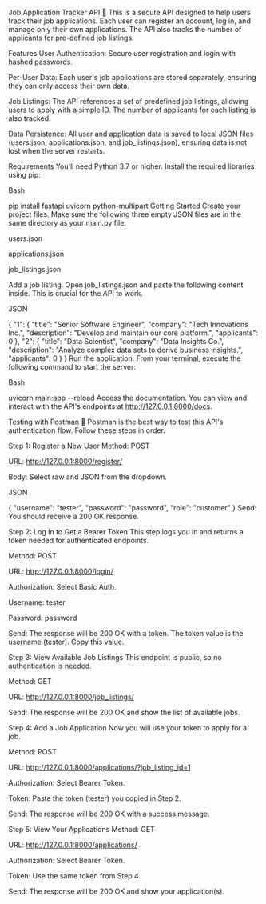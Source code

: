 
Job Application Tracker API 🚀
This is a secure API designed to help users track their job applications. Each user can register an account, log in, and manage only their own applications. The API also tracks the number of applicants for pre-defined job listings.

Features
User Authentication: Secure user registration and login with hashed passwords.

Per-User Data: Each user's job applications are stored separately, ensuring they can only access their own data.

Job Listings: The API references a set of predefined job listings, allowing users to apply with a simple ID. The number of applicants for each listing is also tracked.

Data Persistence: All user and application data is saved to local JSON files (users.json, applications.json, and job_listings.json), ensuring data is not lost when the server restarts.

Requirements
You'll need Python 3.7 or higher. Install the required libraries using pip:

Bash

pip install fastapi uvicorn python-multipart
Getting Started
Create your project files. Make sure the following three empty JSON files are in the same directory as your main.py file:

users.json

applications.json

job_listings.json

Add a job listing. Open job_listings.json and paste the following content inside. This is crucial for the API to work.

JSON

{
  "1": {
    "title": "Senior Software Engineer",
    "company": "Tech Innovations Inc.",
    "description": "Develop and maintain our core platform.",
    "applicants": 0
  },
  "2": {
    "title": "Data Scientist",
    "company": "Data Insights Co.",
    "description": "Analyze complex data sets to derive business insights.",
    "applicants": 0
  }
}
Run the application. From your terminal, execute the following command to start the server:

Bash

uvicorn main:app --reload
Access the documentation. You can view and interact with the API's endpoints at http://127.0.0.1:8000/docs.

Testing with Postman 🧪
Postman is the best way to test this API's authentication flow. Follow these steps in order.

Step 1: Register a New User
Method: POST

URL: http://127.0.0.1:8000/register/

Body: Select raw and JSON from the dropdown.

JSON

{
  "username": "tester",
  "password": "password",
  "role": "customer"
}
Send: You should receive a 200 OK response.

Step 2: Log In to Get a Bearer Token
This step logs you in and returns a token needed for authenticated endpoints.

Method: POST

URL: http://127.0.0.1:8000/login/

Authorization: Select Basic Auth.

Username: tester

Password: password

Send: The response will be 200 OK with a token. The token value is the username (tester). Copy this value.

Step 3: View Available Job Listings
This endpoint is public, so no authentication is needed.

Method: GET

URL: http://127.0.0.1:8000/job_listings/

Send: The response will be 200 OK and show the list of available jobs.

Step 4: Add a Job Application
Now you will use your token to apply for a job.

Method: POST

URL: http://127.0.0.1:8000/applications/?job_listing_id=1

Authorization: Select Bearer Token.

Token: Paste the token (tester) you copied in Step 2.

Send: The response will be 200 OK with a success message.

Step 5: View Your Applications
Method: GET

URL: http://127.0.0.1:8000/applications/

Authorization: Select Bearer Token.

Token: Use the same token from Step 4.

Send: The response will be 200 OK and show your application(s).